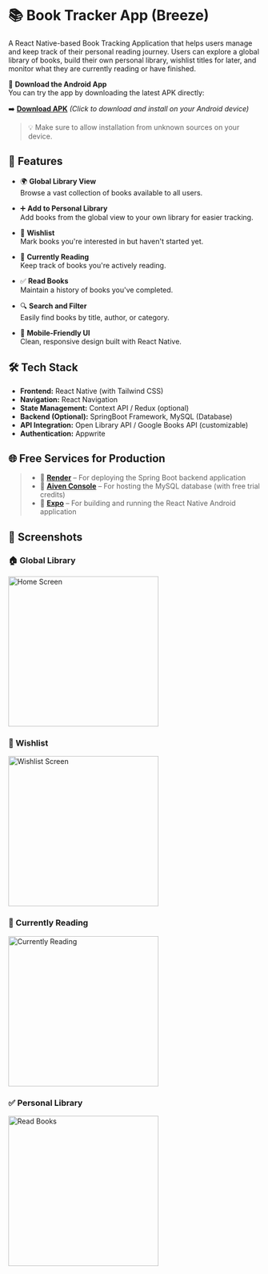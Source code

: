# 📚 Book Tracker App (Breeze)

A React Native-based Book Tracking Application that helps users manage and keep track of their personal reading journey. Users can explore a global library of books, build their own personal library, wishlist titles for later, and monitor what they are currently reading or have finished.

📱 **Download the Android App**  
You can try the app by downloading the latest APK directly:

➡️ [**Download APK**](./assets/apk/breeze-application-v1.5.apk) *(Click to download and install on your Android device)*

> 💡 Make sure to allow installation from unknown sources on your device.

## 🚀 Features

- 🌍 **Global Library View**  
  Browse a vast collection of books available to all users.

- ➕ **Add to Personal Library**  
  Add books from the global view to your own library for easier tracking.

- 💖 **Wishlist**  
  Mark books you're interested in but haven't started yet.

- 📖 **Currently Reading**  
  Keep track of books you're actively reading.

- ✅ **Read Books**  
  Maintain a history of books you've completed.

- 🔍 **Search and Filter**  
  Easily find books by title, author, or category.

- 📱 **Mobile-Friendly UI**  
  Clean, responsive design built with React Native.

## 🛠️ Tech Stack

- **Frontend:** React Native (with Tailwind CSS)
- **Navigation:** React Navigation
- **State Management:** Context API / Redux (optional)
- **Backend (Optional):** SpringBoot Framework, MySQL (Database)
- **API Integration:** Open Library API / Google Books API (customizable)
- **Authentication:** Appwrite

## 🌐 Free Services for Production

> - 🌱 [**Render**](https://render.com/) – For deploying the Spring Boot backend application  
> - 🐬 [**Aiven Console**](https://console.aiven.io/) – For hosting the MySQL database (with free trial credits)  
> - 📱 [**Expo**](https://expo.dev/) – For building and running the React Native Android application

## 📸 Screenshots

### 🏠 Global Library
<img src="./assets/screenshots/global-page.png" alt="Home Screen" width="300"/>

### 💖 Wishlist
<img src="./assets/screenshots/user-wishlist-page.png" alt="Wishlist Screen" width="300"/>

### 📖 Currently Reading
<img src="./assets/screenshots/user-details-page.png" alt="Currently Reading" width="300"/>

### ✅ Personal Library
<img src="./assets/screenshots/user-library-page.png" alt="Read Books" width="300"/>
